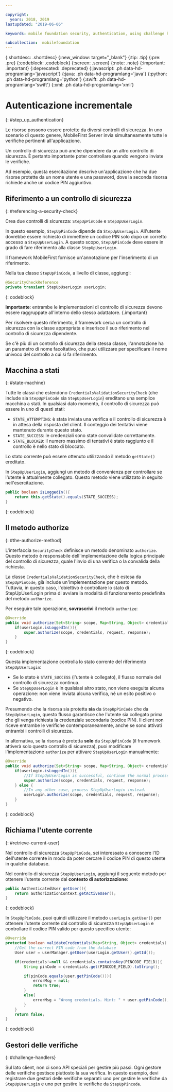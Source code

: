 ```yaml
---

copyright:
  years: 2018, 2019
lastupdated: "2019-06-06"

keywords: mobile foundation security, authentication, using challenge handlers

subcollection:  mobilefoundation
---
```


{:shortdesc: .shortdesc}
{:new_window: target="_blank"}
{:tip: .tip}
{:pre: .pre}
{:codeblock: .codeblock}
{:screen: .screen}
{:note: .note}
{:important: .important}
{:deprecated: .deprecated}
{:javascript: .ph data-hd-programlang='javascript'}
{:java: .ph data-hd-programlang='java'}
{:python: .ph data-hd-programlang='python'}
{:swift: .ph data-hd-programlang='swift'}
{:xml: .ph data-hd-programlang='xml'}

# Autenticazione incrementale
{: #step_up_authentication}

Le risorse possono essere protette da diversi controlli di sicurezza. In uno scenario di questo genere, MobileFirst Server invia simultaneamente tutte le verifiche pertinenti all'applicazione.

Un controllo di sicurezza può anche dipendere da un altro controllo di sicurezza. È pertanto importante poter controllare quando vengono inviate le verifiche.

Ad esempio, questa esercitazione descrive un'applicazione che ha due risorse protette da un nome utente e una password, dove la seconda risorsa richiede anche un codice PIN aggiuntivo.

## Riferimento a un controllo di sicurezza
{: #referencing-a-security-check}

Crea due controlli di sicurezza: `StepUpPinCode` e `StepUpUserLogin`.

In questo esempio, `StepUpPinCode` dipende da `StepUpUserLogin`. All'utente dovrebbe essere richiesto di immettere un codice PIN solo dopo un corretto accesso a `StepUpUserLogin`. A questo scopo, `StepUpPinCode` deve essere in grado di fare riferimento alla classe `StepUpUserLogin`.

Il framework MobileFirst fornisce un'annotazione per l'inserimento di un riferimento.

Nella tua classe `StepUpPinCode`, a livello di classe, aggiungi:

```java
@SecurityCheckReference
private transient StepUpUserLogin userLogin;
```
{: codeblock}

**Importante**: entrambe le implementazioni di controllo di sicurezza devono essere raggruppate all'interno dello stesso adattatore.
{.important}

Per risolvere questo riferimento, il framework cerca un controllo di sicurezza con la classe appropriata e inserisce il suo riferimento nel controllo di sicurezza dipendente.

Se c'è più di un controllo di sicurezza della stessa classe, l'annotazione ha un parametro di nome facoltativo, che puoi utilizzare per specificare il nome univoco del controllo a cui si fa riferimento.

## Macchina a stati
{: #state-machine}

Tutte le classi che estendono `CredentialsValidationSecurityCheck` (che include sia `StepUpPinCode` sia `StepUpUserLogin`) ereditano una semplice macchina a stati. In qualsiasi dato momento, il controllo di sicurezza può essere in uno di questi stati:

* `STATE_ATTEMPTING`: è stata inviata una verifica e il controllo di sicurezza è in attesa della risposta del client. Il conteggio dei tentativi viene mantenuto durante questo stato.
* `STATE_SUCCESS`: le credenziali sono state convalidate correttamente.
* `STATE_BLOCKED`: il numero massimo di tentativi è stato raggiunto e il controllo è nello stato di bloccato.

Lo stato corrente può essere ottenuto utilizzando il metodo `getState()` ereditato.

In `StepUpUserLogin`, aggiungi un metodo di convenienza per controllare se l'utente è attualmente collegato. Questo metodo viene utilizzato in seguito nell'esercitazione.

```java
public boolean isLoggedIn(){
    return this.getState().equals(STATE_SUCCESS);
}
```
{: codeblock}

## Il metodo authorize
{: #the-authorize-method}

L'interfaccia `SecurityCheck` definisce un metodo denominato `authorize`. Questo metodo è responsabile dell'implementazione della logica principale del controllo di sicurezza, quale l'invio di una verifica o la convalida della richiesta.

La classe `CredentialsValidationSecurityCheck`, che è estesa da `StepUpPinCode`, già include un'implementazione per questo metodo. Tuttavia, in questo caso, l'obiettivo è controllare lo stato di StepUpUserLogin prima di avviare la modalità di funzionamento predefinita del metodo `authorize`.

Per eseguire tale operazione, **sovrascrivi** il metodo `authorize`:

```java
@Override
public void authorize(Set<String> scope, Map<String, Object> credentials, HttpServletRequest request, AuthorizationResponse response) {
    if(userLogin.isLoggedIn()){
        super.authorize(scope, credentials, request, response);
    }
}
```
{: codeblock}

Questa implementazione controlla lo stato corrente del riferimento `StepUpUserLogin`:

* Se lo stato è `STATE_SUCCESS` (l'utente è collegato), il flusso normale del controllo di sicurezza continua.
* Se `StepUpUserLogin` è in qualsiasi altro stato, non viene eseguita alcuna operazione: non viene inviata alcuna verifica, né un esito positivo o negativo.

Presumendo che la risorsa sia protetta **sia** da `StepUpPinCode` che da `StepUpUserLogin`, questo flusso garantisce che l'utente sia collegato prima che gli venga richiesta la credenziale secondaria (codice PIN). Il client non riceve entrambe le verifiche contemporaneamente, anche se sono attivati entrambi i controlli di sicurezza.

In alternativa, se la risorsa è protetta **solo** da `StepUpPinCode` (il framework attiverà solo questo controllo di sicurezza), puoi modificare l'implementazione `authorize` per attivare `StepUpUserLogin` manualmente:

```java
@Override
public void authorize(Set<String> scope, Map<String, Object> credentials, HttpServletRequest request, AuthorizationResponse response) {
    if(userLogin.isLoggedIn()){
        //If StepUpUserLogin is successful, continue the normal processing of StepUpPinCode
        super.authorize(scope, credentials, request, response);
    } else {
        //In any other case, process StepUpUserLogin instead.
        userLogin.authorize(scope, credentials, request, response);
    }
}
```
{: codeblock}

## Richiama l'utente corrente
{: #retrieve-current-user}

Nel controllo di sicurezza `StepUpPinCode`, sei interessato a conoscere l'ID dell'utente corrente in modo da poter cercare il codice PIN di questo utente in qualche database.

Nel controllo di sicurezza `StepUpUserLogin`, aggiungi il seguente metodo per ottenere l'utente corrente dal **contesto di autorizzazione**:

```java
public AuthenticatedUser getUser(){
    return authorizationContext.getActiveUser();
}
```
{: codeblock}

In `StepUpPinCode`, puoi quindi utilizzare il metodo `userLogin.getUser()` per ottenere l'utente corrente dal controllo di sicurezza `StepUpUserLogin` e controllare il codice PIN valido per questo specifico utente:

```java
@Override
protected boolean validateCredentials(Map<String, Object> credentials) {
    //Get the correct PIN code from the database
    User user = userManager.getUser(userLogin.getUser().getId());

    if(credentials!=null && credentials.containsKey(PINCODE_FIELD)){
        String pinCode = credentials.get(PINCODE_FIELD).toString();

        if(pinCode.equals(user.getPinCode())){
            errorMsg = null;
            return true;
        }
        else{
            errorMsg = "Wrong credentials. Hint: " + user.getPinCode();
        }
    }
    return false;
}
```
{: codeblock}

## Gestori delle verifiche
{: #challenge-handlers}

Sul lato client, non ci sono API speciali per gestire più passi. Ogni gestore delle verifiche gestisce piuttosto la sua verifica. In questo esempio, devi registrare due gestori delle verifiche separati: uno per gestire le verifiche da `StepUpUserLogin` e uno per gestire le verifiche da `StepUpPincode`.
